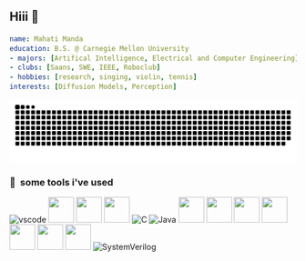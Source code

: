## Hiii 👋

<!--
**mahu0926/mahu0926** is a ✨ _special_ ✨ repository because its `README.md` (this file) appears on your GitHub profile.
Here are some ideas to get you started:

- 🔭 I’m currently working on ...
- 🌱 I’m currently learning ...
- 👯 I’m looking to collaborate on ...
- 🤔 I’m looking for help with ...
- 💬 Ask me about ...
- 📫 How to reach me: ...
- 😄 Pronouns: ...
- ⚡ Fun fact: ...

<a href="https://github.com/anuraghazra/github-readme-stats">
  <img height=200 align="center" src="https://github-readme-stats.vercel.app/api?username=mahu0926" />
</a>

<a href="https://github.com/anuraghazra/convoychat">
  <img height=200 align="center" src="https://github-readme-stats.vercel.app/api/top-langs?username=mahu0926&layout=compact&langs_count=8&card_width=320" />
</a>
-->

```yaml
name: Mahati Manda
education: B.S. @ Carnegie Mellon University
- majors: [Artifical Intelligence, Electrical and Computer Engineering]
- clubs: [Saans, SWE, IEEE, Roboclub]
- hobbies: [research, singing, violin, tennis]
interests: [Diffusion Models, Perception]
```

![Snake animation](https://github.com/mahu0926/mahu0926/blob/output/github-contribution-grid-snake.svg)

<h3> 🚀 &nbsp;some tools i've used </h3>
<p align="left">
<img src="https://cdn.jsdelivr.net/gh/devicons/devicon/icons/vscode/vscode-original.svg" alt="vscode" width="45" height="45"/>
<img src="https://cdn.jsdelivr.net/gh/devicons/devicon/icons/react/react-original.svg" width="45" height="45"/>
<img src="https://cdn.jsdelivr.net/gh/devicons/devicon/icons/git/git-original.svg" width="45" height="45"/>
<img src="https://cdn.jsdelivr.net/gh/devicons/devicon/icons/python/python-original.svg" width="45" height="45"/>
<img src="https://cdn.jsdelivr.net/gh/devicons/devicon/icons/c/c-original.svg" alt="C" width="45" height="45"/>
<img src="https://cdn.jsdelivr.net/gh/devicons/devicon/icons/java/java-original.svg" alt="Java" width="45" height="45"/>
<img src="https://cdn.jsdelivr.net/gh/devicons/devicon/icons/raspberrypi/raspberrypi-original.svg" width="45" height="45"/>
<img src="https://cdn.jsdelivr.net/gh/devicons/devicon/icons/arduino/arduino-original.svg" width="45" height="45"/>
<img src="https://cdn.jsdelivr.net/gh/devicons/devicon/icons/linux/linux-original.svg" width="45" height="45"/>
<img src="https://cdn.jsdelivr.net/gh/devicons/devicon@latest/icons/pytorch/pytorch-original.svg" width="45" height="45"/>
<img src="https://cdn.jsdelivr.net/gh/devicons/devicon@latest/icons/googlecolab/googlecolab-original.svg" width="45" height="45"/>
<img src="https://cdn.jsdelivr.net/gh/devicons/devicon@latest/icons/amazonwebservices/amazonwebservices-original-wordmark.svg" width="45" height="45"/>
<img src="https://cdn.jsdelivr.net/gh/devicons/devicon@latest/icons/keras/keras-original.svg" width="45" height="45"/>
<img src="https://www.svgrepo.com/show/374115/systemverilog.svg" alt="SystemVerilog" width="45" height="45"/>
</p>


